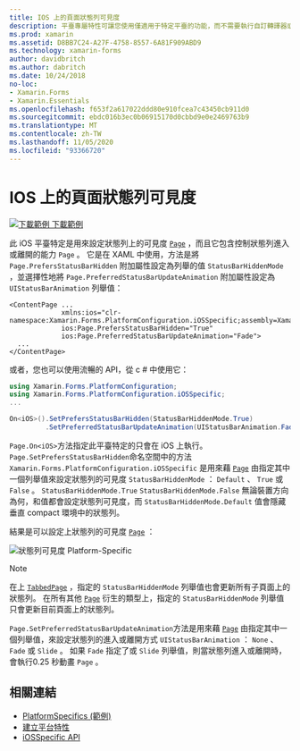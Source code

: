 ```yaml
---
title: IOS 上的頁面狀態列可見度
description: 平臺專屬特性可讓您使用僅適用于特定平臺的功能，而不需要執行自訂轉譯器或效果。 本文說明如何使用 iOS 平臺特定的，以設定頁面上狀態列的可見度。
ms.prod: xamarin
ms.assetid: D8BB7C24-A27F-4758-8557-6A81F909ABD9
ms.technology: xamarin-forms
author: davidbritch
ms.author: dabritch
ms.date: 10/24/2018
no-loc:
- Xamarin.Forms
- Xamarin.Essentials
ms.openlocfilehash: f653f2a617022ddd80e910fcea7c43450cb911d0
ms.sourcegitcommit: ebdc016b3ec0b06915170d0cbbd9e0e2469763b9
ms.translationtype: MT
ms.contentlocale: zh-TW
ms.lasthandoff: 11/05/2020
ms.locfileid: "93366720"
---
```

# <a name="page-status-bar-visibility-on-ios"></a>IOS 上的頁面狀態列可見度

[![下載範例](~/media/shared/download.png) 下載範例](/samples/xamarin/xamarin-forms-samples/userinterface-platformspecifics)

此 iOS 平臺特定是用來設定狀態列上的可見度 [`Page`](xref:Xamarin.Forms.Page) ，而且它包含控制狀態列進入或離開的能力 `Page` 。 它是在 XAML 中使用，方法是將 `Page.PrefersStatusBarHidden` 附加屬性設定為列舉的值 `StatusBarHiddenMode` ，並選擇性地將 `Page.PreferredStatusBarUpdateAnimation` 附加屬性設定為 `UIStatusBarAnimation` 列舉值：

```xaml
<ContentPage ...
             xmlns:ios="clr-namespace:Xamarin.Forms.PlatformConfiguration.iOSSpecific;assembly=Xamarin.Forms.Core"
             ios:Page.PrefersStatusBarHidden="True"
             ios:Page.PreferredStatusBarUpdateAnimation="Fade">
  ...
</ContentPage>
```

或者，您也可以使用流暢的 API，從 c # 中使用它：

```csharp
using Xamarin.Forms.PlatformConfiguration;
using Xamarin.Forms.PlatformConfiguration.iOSSpecific;
...

On<iOS>().SetPrefersStatusBarHidden(StatusBarHiddenMode.True)
         .SetPreferredStatusBarUpdateAnimation(UIStatusBarAnimation.Fade);
```

`Page.On<iOS>`方法指定此平臺特定的只會在 iOS 上執行。 `Page.SetPrefersStatusBarHidden`命名空間中的方法 `Xamarin.Forms.PlatformConfiguration.iOSSpecific` 是用來藉 [`Page`](xref:Xamarin.Forms.Page) 由指定其中一個列舉值來設定狀態列的可見度 `StatusBarHiddenMode` ： `Default` 、 `True` 或 `False` 。 `StatusBarHiddenMode.True` `StatusBarHiddenMode.False` 無論裝置方向為何，和值都會設定狀態列可見度，而 `StatusBarHiddenMode.Default` 值會隱藏垂直 compact 環境中的狀態列。

結果是可以設定上狀態列的可見度 [`Page`](xref:Xamarin.Forms.Page) ：

![狀態列可見度 Platform-Specific](page-status-bar-visibility-images/hide-status-bar.png)

> [!NOTE]
> 在上 [`TabbedPage`](xref:Xamarin.Forms.TabbedPage) ，指定的 `StatusBarHiddenMode` 列舉值也會更新所有子頁面上的狀態列。 在所有其他 [`Page`](xref:Xamarin.Forms.Page) 衍生的類型上，指定的 `StatusBarHiddenMode` 列舉值只會更新目前頁面上的狀態列。

`Page.SetPreferredStatusBarUpdateAnimation`方法是用來藉 [`Page`](xref:Xamarin.Forms.Page) 由指定其中一個列舉值，來設定狀態列的進入或離開方式 `UIStatusBarAnimation` ： `None` 、 `Fade` 或 `Slide` 。 如果 `Fade` 指定了或 `Slide` 列舉值，則當狀態列進入或離開時，會執行0.25 秒動畫 `Page` 。

## <a name="related-links"></a>相關連結

- [PlatformSpecifics (範例) ](/samples/xamarin/xamarin-forms-samples/userinterface-platformspecifics)
- [建立平台特性](~/xamarin-forms/platform/platform-specifics/index.md#creating-platform-specifics)
- [iOSSpecific API](xref:Xamarin.Forms.PlatformConfiguration.iOSSpecific)